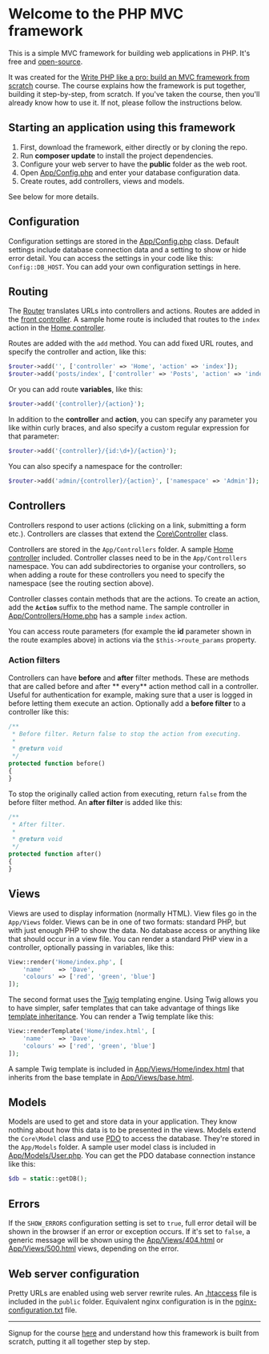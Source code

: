 # Welcome to the PHP MVC framework

This is a simple MVC framework for building web applications in PHP. It's free and [open-source](LICENSE).

It was created for the [Write PHP like a pro: build an MVC framework from scratch](https://davehollingworth.net/phpmvcg)
course. The course explains how the framework is put together, building it step-by-step, from scratch. If you've taken
the course, then you'll already know how to use it. If not, please follow the instructions below.

## Starting an application using this framework

1. First, download the framework, either directly or by cloning the repo.
1. Run **composer update** to install the project dependencies.
1. Configure your web server to have the **public** folder as the web root.
1. Open [App/Config.php](App/Config.php) and enter your database configuration data.
1. Create routes, add controllers, views and models.

See below for more details.

## Configuration

Configuration settings are stored in the [App/Config.php](App/Config.php) class. Default settings include database
connection data and a setting to show or hide error detail. You can access the settings in your code like
this: `Config::DB_HOST`. You can add your own configuration settings in here.

## Routing

The [Router](Core/Router.php) translates URLs into controllers and actions. Routes are added in
the [front controller](public/index.php). A sample home route is included that routes to the `index` action in
the [Home controller](App/Controllers/Home.php).

Routes are added with the `add` method. You can add fixed URL routes, and specify the controller and action, like this:

```php
$router->add('', ['controller' => 'Home', 'action' => 'index']);
$router->add('posts/index', ['controller' => 'Posts', 'action' => 'index']);
```

Or you can add route **variables**, like this:

```php
$router->add('{controller}/{action}');
```

In addition to the **controller** and **action**, you can specify any parameter you like within curly braces, and also
specify a custom regular expression for that parameter:

```php
$router->add('{controller}/{id:\d+}/{action}');
```

You can also specify a namespace for the controller:

```php
$router->add('admin/{controller}/{action}', ['namespace' => 'Admin']);
```

## Controllers

Controllers respond to user actions (clicking on a link, submitting a form etc.). Controllers are classes that extend
the [Core\Controller](Core/Controller.php) class.

Controllers are stored in the `App/Controllers` folder. A sample [Home controller](App/Controllers/Home.php) included.
Controller classes need to be in the `App/Controllers` namespace. You can add subdirectories to organise your
controllers, so when adding a route for these controllers you need to specify the namespace (see the routing section
above).

Controller classes contain methods that are the actions. To create an action, add the **`Action`** suffix to the method
name. The sample controller in [App/Controllers/Home.php](App/Controllers/Home.php) has a sample `index` action.

You can access route parameters (for example the **id** parameter shown in the route examples above) in actions via
the `$this->route_params` property.

### Action filters

Controllers can have **before** and **after** filter methods. These are methods that are called before and after **
every** action method call in a controller. Useful for authentication for example, making sure that a user is logged in
before letting them execute an action. Optionally add a **before filter** to a controller like this:

```php
/**
 * Before filter. Return false to stop the action from executing.
 *
 * @return void
 */
protected function before()
{
}
```

To stop the originally called action from executing, return `false` from the before filter method. An **after filter**
is added like this:

```php
/**
 * After filter.
 *
 * @return void
 */
protected function after()
{
}
```

## Views

Views are used to display information (normally HTML). View files go in the `App/Views` folder. Views can be in one of
two formats: standard PHP, but with just enough PHP to show the data. No database access or anything like that should
occur in a view file. You can render a standard PHP view in a controller, optionally passing in variables, like this:

```php
View::render('Home/index.php', [
    'name'    => 'Dave',
    'colours' => ['red', 'green', 'blue']
]);
```

The second format uses the [Twig](http://twig.sensiolabs.org/) templating engine. Using Twig allows you to have simpler,
safer templates that can take advantage of things
like [template inheritance](http://twig.sensiolabs.org/doc/templates.html#template-inheritance). You can render a Twig
template like this:

```php
View::renderTemplate('Home/index.html', [
    'name'    => 'Dave',
    'colours' => ['red', 'green', 'blue']
]);
```

A sample Twig template is included in [App/Views/Home/index.html](App/Views/Home/index.html) that inherits from the base
template in [App/Views/base.html](App/Views/base.html).

## Models

Models are used to get and store data in your application. They know nothing about how this data is to be presented in
the views. Models extend the `Core\Model` class and use [PDO](http://php.net/manual/en/book.pdo.php) to access the
database. They're stored in the `App/Models` folder. A sample user model class is included
in [App/Models/User.php](App/Models/User.php). You can get the PDO database connection instance like this:

```php
$db = static::getDB();
```

## Errors

If the `SHOW_ERRORS` configuration setting is set to `true`, full error detail will be shown in the browser if an error
or exception occurs. If it's set to `false`, a generic message will be shown using
the [App/Views/404.html](App/Views/404.html) or [App/Views/500.html](App/Views/500.html) views, depending on the error.

## Web server configuration

Pretty URLs are enabled using web server rewrite rules. An [.htaccess](public/.htaccess) file is included in
the `public` folder. Equivalent nginx configuration is in the [nginx-configuration.txt](nginx-configuration.txt) file.

---

Signup for the course [here](https://davehollingworth.net/phpmvcg) and understand how this framework is built from
scratch, putting it all together step by step.
